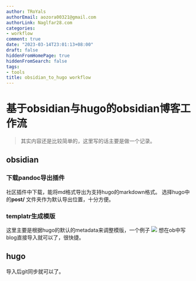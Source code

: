 ```yaml
---
author: TRoYals
authorEmail: aozora00321@gmail.com
authorLink: Naglfar28.com
categories:
- workflow
comment: true
date: "2023-03-14T23:01:13+08:00"
draft: false
hiddenFromHomePage: true
hiddenFromSearch: false
tags:
- tools
title: obsidian_to_hugo workflow
---
```


# 基于obsidian与hugo的obsidian博客工作流

> 其实内容还是比较简单的，这里写的话主要是做一个记录。

## obsidian

### 下载pandoc导出插件

社区插件中下载，能将md格式导出为支持hugo的markdown格式。
选择hugo中的**post/** 文件夹作为默认导出位置，十分方便。

### templatr生成模版

这里主要是根据hugo的默认的metadata来调整模版，一个例子
![](https://naglfar28.oss-ap-southeast-1.aliyuncs.com/naglfar28/202303142306361.png)
想在ob中写blog直接导入就可以了，很快捷。

## hugo

导入后git同步就可以了。
